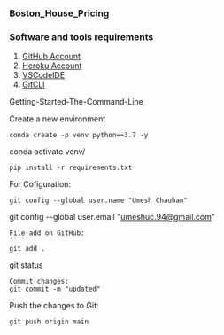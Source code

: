 ### Boston_House_Pricing

### Software and tools requirements

1. [GitHub Account](https://github.com)
2. [Heroku Account](https://heroku.com)
3. [VSCodeIDE](https://code.visualstudio.com)
4. [GitCLI](https://git-scm.com/book/en/v2/)
    
Getting-Started-The-Command-Line

Create a new environment

``````
conda create -p venv python==3.7 -y

``````
conda activate venv/

`````
pip install -r requirements.txt

`````
For Cofiguration:
````
git config --global user.name "Umesh Chauhan"

`````
git config --global user.email "umeshuc.94@gmail.com"

``````
File add on GitHub:
`````
git add .

``````
git status

``````
Commit changes:
git commit -m "updated" 

``````
Push the changes to Git:
`````
git push origin main

``````
